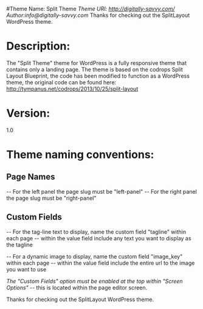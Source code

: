 #Theme Name: Split Theme
_Theme URI: http://digitally-savvy.com/_
_Author:info@digitally-savvy.com_
Thanks for checking out the SplitLayout WordPress theme.

# Description: #

The "Split Theme" theme for WordPress is a fully responsive theme that contains only a landing page. The theme is based on the codrops Split Layout Blueprint, the code has been modified to function as a WordPress theme, the original code can be found here: http://tympanus.net/codrops/2013/10/25/split-layout

# Version: #
1.0


# Theme naming conventions: #

 ## Page Names ##
   -- For the left panel the page slug must be "left-panel"
   -- For the right panel the page slug must be "right-panel"


 ## Custom Fields ## 
 
   -- For the tag-line text to display, name the custom field "tagline" within each page 
	-- within the value field include any text you want to display as the tagline

   -- For a dynamic image to display, name the custom field "image_key" within each page 
	-- within the value field include the entire url to the image you want to use

_The "Custom Fields" option must be enabled at the top within "Screen Options"_
   -- this is located within the page editor screen.


Thanks for checking out the SplitLayout WordPress theme.